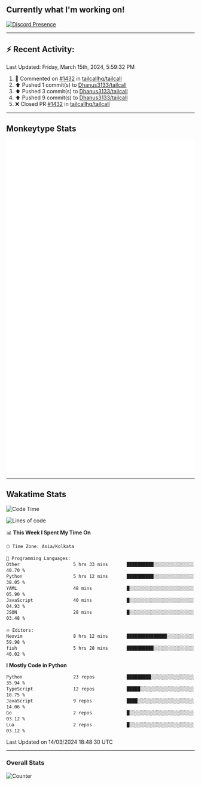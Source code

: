 ## Currently what I'm working on!
[![Discord Presence](https://lanyard.cnrad.dev/api/534981034400284712)](https://discord.com/users/534981034400284712)

---

## :zap: Recent Activity:
<!--RECENT_ACTIVITY:last_update-->
Last Updated: Friday, March 15th, 2024, 5:59:32 PM
<!--RECENT_ACTIVITY:last_update_end-->
<!--RECENT_ACTIVITY:start-->
1. 💬 Commented on [#1432](https://github.com/tailcallhq/tailcall/pull/1432#issuecomment-1999546486) in [tailcallhq/tailcall](https://github.com/tailcallhq/tailcall)<br>
2. ⬆️ Pushed 1 commit(s) to [Dhanus3133/tailcall](https://github.com/Dhanus3133/tailcall)<br>
3. ⬆️ Pushed 3 commit(s) to [Dhanus3133/tailcall](https://github.com/Dhanus3133/tailcall)<br>
4. ⬆️ Pushed 9 commit(s) to [Dhanus3133/tailcall](https://github.com/Dhanus3133/tailcall)<br>
5. ❌ Closed PR [#1432](https://github.com/tailcallhq/tailcall/pull/1432) in [tailcallhq/tailcall](https://github.com/tailcallhq/tailcall)<br>
<!--RECENT_ACTIVITY:end-->

---

## Monkeytype Stats
<a href="https://monkeytype.com/profile/dhanus">
  <img src="https://raw.githubusercontent.com/Dhanus3133/Dhanus3133/monkeytype/monkeytype-lbpb.svg" alt="Monkeytype Profile" />
</a>

---

## Wakatime Stats
<!--START_SECTION:waka-->
![Code Time](http://img.shields.io/badge/Code%20Time-1%2C699%20hrs%2044%20mins-blue)

![Lines of code](https://img.shields.io/badge/From%20Hello%20World%20I%27ve%20Written-4.9%20million%20lines%20of%20code-blue)

📊 **This Week I Spent My Time On** 

```text
🕑︎ Time Zone: Asia/Kolkata

💬 Programming Languages: 
Other                    5 hrs 33 mins       ██████████░░░░░░░░░░░░░░░   40.70 % 
Python                   5 hrs 12 mins       ██████████░░░░░░░░░░░░░░░   38.05 % 
YAML                     48 mins             █░░░░░░░░░░░░░░░░░░░░░░░░   05.90 % 
JavaScript               40 mins             █░░░░░░░░░░░░░░░░░░░░░░░░   04.93 % 
JSON                     28 mins             █░░░░░░░░░░░░░░░░░░░░░░░░   03.48 % 

🔥 Editors: 
Neovim                   8 hrs 12 mins       ███████████████░░░░░░░░░░   59.98 % 
fish                     5 hrs 28 mins       ██████████░░░░░░░░░░░░░░░   40.02 % 
```

**I Mostly Code in Python** 

```text
Python                   23 repos            █████████░░░░░░░░░░░░░░░░   35.94 % 
TypeScript               12 repos            █████░░░░░░░░░░░░░░░░░░░░   18.75 % 
JavaScript               9 repos             ████░░░░░░░░░░░░░░░░░░░░░   14.06 % 
Go                       2 repos             █░░░░░░░░░░░░░░░░░░░░░░░░   03.12 % 
Lua                      2 repos             █░░░░░░░░░░░░░░░░░░░░░░░░   03.12 % 
```




 Last Updated on 14/03/2024 18:48:30 UTC
<!--END_SECTION:waka-->
---

### Overall Stats

<img src="https://moe-counter.glitch.me/get/@Dhanus3133?theme=asoul" alt="Counter" />
